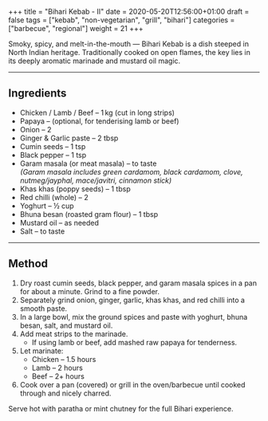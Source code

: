 +++
title = "Bihari Kebab - II"
date = 2020-05-20T12:56:00+01:00
draft = false
tags = ["kebab", "non-vegetarian", "grill", "bihari"]
categories = ["barbecue", "regional"]
weight = 21
+++

Smoky, spicy, and melt-in-the-mouth — Bihari Kebab is a dish steeped in North Indian heritage. Traditionally cooked on open flames, the key lies in its deeply aromatic marinade and mustard oil magic.

---

## Ingredients

- Chicken / Lamb / Beef – 1 kg (cut in long strips)  
- Papaya – (optional, for tenderising lamb or beef)  
- Onion – 2  
- Ginger & Garlic paste – 2 tbsp  
- Cumin seeds – 1 tsp  
- Black pepper – 1 tsp  
- Garam masala (or meat masala) – to taste  
  *(Garam masala includes green cardamom, black cardamom, clove, nutmeg/jayphal, mace/javitri, cinnamon stick)*  
- Khas khas (poppy seeds) – 1 tbsp  
- Red chilli (whole) – 2  
- Yoghurt – ½ cup  
- Bhuna besan (roasted gram flour) – 1 tbsp  
- Mustard oil – as needed  
- Salt – to taste  

---

## Method

1. Dry roast cumin seeds, black pepper, and garam masala spices in a pan for about a minute. Grind to a fine powder.  
2. Separately grind onion, ginger, garlic, khas khas, and red chilli into a smooth paste.  
3. In a large bowl, mix the ground spices and paste with yoghurt, bhuna besan, salt, and mustard oil.  
4. Add meat strips to the marinade.  
   - If using lamb or beef, add mashed raw papaya for tenderness.  
5. Let marinate:  
   - Chicken – 1.5 hours  
   - Lamb – 2 hours  
   - Beef – 2+ hours  
6. Cook over a pan (covered) or grill in the oven/barbecue until cooked through and nicely charred.  

Serve hot with paratha or mint chutney for the full Bihari experience.
